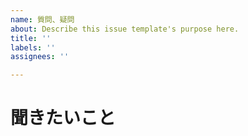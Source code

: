 ```yaml
---
name: 質問、疑問
about: Describe this issue template's purpose here.
title: ''
labels: ''
assignees: ''

---
```


# 聞きたいこと
